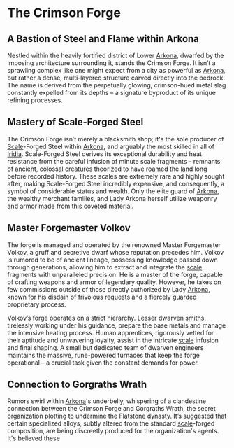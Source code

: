 # The Crimson Forge

## A Bastion of Steel and Flame within Arkona

Nestled within the heavily fortified district of Lower [Arkona](/generated/city/arkona.md), dwarfed by the imposing architecture surrounding it, stands the Crimson Forge. It isn’t a sprawling complex like one might expect from a city as powerful as [Arkona](/geography/settlement/city/arkona.md), but rather a dense, multi-layered structure carved directly into the bedrock. The name is derived from the perpetually glowing, crimson-hued metal slag constantly expelled from its depths – a signature byproduct of its unique refining processes.

## Mastery of Scale-Forged Steel

The Crimson Forge isn’t merely a blacksmith shop; it's the sole producer of [Scale](/geography/landmark/scale.md)-Forged Steel within [Arkona](/generated/city/arkona.md), and arguably the most skilled in all of [Iridia](/geography/world/iridia.md). Scale-Forged Steel derives its exceptional durability and heat resistance from the careful infusion of minute scale fragments – remnants of ancient, colossal creatures theorized to have roamed the land long before recorded history. These scales are extremely rare and highly sought after, making Scale-Forged Steel incredibly expensive, and consequently, a symbol of considerable status and wealth. Only the elite guard of [Arkona](/geography/settlement/city/arkona.md), the wealthy merchant families, and Lady Arkona herself utilize weaponry and armor made from this coveted material.

## Master Forgemaster Volkov

The forge is managed and operated by the renowned Master Forgemaster Volkov, a gruff and secretive dwarf whose reputation precedes him. Volkov is rumored to be of ancient lineage, possessing knowledge passed down through generations, allowing him to extract and integrate the [scale](/geography/landmark/scale.md) fragments with unparalleled precision. He is a master of the forge, capable of crafting weapons and armor of legendary quality.  However, he takes on few commissions outside of those directly authorized by Lady [Arkona](/generated/city/arkona.md), known for his disdain of frivolous requests and a fiercely guarded proprietary process.

Volkov’s forge operates on a strict hierarchy. Lesser dwarven smiths, tirelessly working under his guidance, prepare the base metals and manage the intensive heating process.  Human apprentices, rigorously vetted for their aptitude and unwavering loyalty, assist in the intricate [scale](/geography/landmark/scale.md) infusion and final shaping. A small but dedicated team of dwarven engineers maintains the massive, rune-powered furnaces that keep the forge operational – a crucial task given the constant demands for power.

## Connection to Gorgraths Wrath

Rumors swirl within [Arkona](/generated/city/arkona.md)'s underbelly, whispering of a clandestine connection between the Crimson Forge and Gorgraths Wrath, the secret organization plotting to undermine the Flatstone dynasty. It’s suggested that certain specialized alloys, subtly altered from the standard [scale](/geography/landmark/scale.md)-forged composition, are being discreetly produced for the organization's agents. It's believed these 
